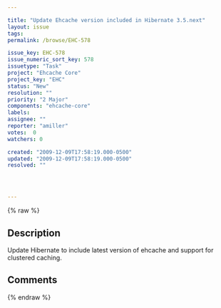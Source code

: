 ```yaml
---

title: "Update Ehcache version included in Hibernate 3.5.next"
layout: issue
tags: 
permalink: /browse/EHC-578

issue_key: EHC-578
issue_numeric_sort_key: 578
issuetype: "Task"
project: "Ehcache Core"
project_key: "EHC"
status: "New"
resolution: ""
priority: "2 Major"
components: "ehcache-core"
labels: 
assignee: ""
reporter: "amiller"
votes:  0
watchers: 0

created: "2009-12-09T17:58:19.000-0500"
updated: "2009-12-09T17:58:19.000-0500"
resolved: ""




---
```


{% raw %}

## Description

<div markdown="1" class="description">

Update Hibernate to include latest version of ehcache and support for clustered caching.

</div>

## Comments



{% endraw %}
